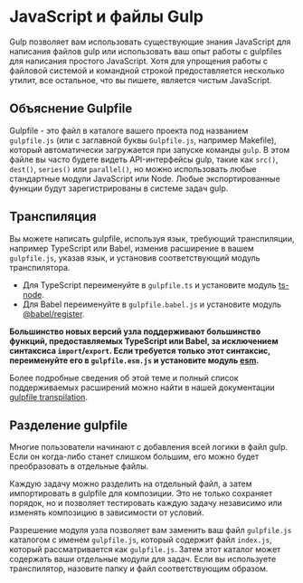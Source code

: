 <!-- front-matter
id: javascript-and-gulpfiles
title: JavaScript и Gulp файлы
hide_title: true
sidebar_label: JavaScript и Gulpfiles
-->

# JavaScript и файлы Gulp

Gulp позволяет вам использовать существующие знания JavaScript для написания файлов gulp или использовать ваш опыт работы с gulpfiles для написания простого JavaScript. Хотя для упрощения работы с файловой системой и командной строкой предоставляется несколько утилит, все остальное, что вы пишете, является чистым JavaScript.

## Объяснение  Gulpfile

Gulpfile - это файл в каталоге вашего проекта под названием `gulpfile.js` (или с заглавной буквы `Gulpfile.js`, например Makefile), который автоматически загружается при запуске команды `gulp`. В этом файле вы часто будете видеть API-интерфейсы gulp, такие как `src()`, `dest()`, `series()` или `parallel()`, но можно использовать любые стандартные модули JavaScript или Node. Любые экспортированные функции будут зарегистрированы в системе задач gulp.

## Транспиляция

Вы можете написать gulpfile, используя язык, требующий транспиляции, например TypeScript или Babel, изменив расширение в вашем `gulpfile.js`, указав язык, и установив соответствующий модуль транспилятора.

* Для TypeScript переименуйте в `gulpfile.ts` и установите модуль [ts-node][ts-node-module].
* Для Babel переименуйте в `gulpfile.babel.js` и установите модуль [@babel/register][babel-register-module].

__Большинство новых версий узла поддерживают большинство функций, предоставляемых TypeScript или Babel, за исключением синтаксиса `import`/`export`. Если требуется только этот синтаксис, переименуйте его в `gulpfile.esm.js` и установите модуль [esm][esm-module].__

Более подробные сведения об этой теме и полный список поддерживаемых расширений можно найти в нашей документации [gulpfile transpilation][gulpfile-transpilation-advanced].

## Разделение gulpfile

Многие пользователи начинают с добавления всей логики в файл gulp. Если он когда-либо станет слишком большим, его можно будет преобразовать в отдельные файлы.

Каждую задачу можно разделить на отдельный файл, а затем импортировать в gulpfile для композиции. Это не только сохраняет порядок, но и позволяет тестировать каждую задачу независимо или изменять композицию в зависимости от условий.

Разрешение модуля узла позволяет вам заменить ваш файл `gulpfile.js` каталогом с именем `gulpfile.js`, который содержит файл `index.js`, который рассматривается как `gulpfile.js`. Затем этот каталог может содержать ваши отдельные модули для задач. Если вы используете транспилятор, назовите папку и файл соответствующим образом.

[gulpfile-transpilation-advanced]: ../documentation-missing.md
[ts-node-module]: https://www.npmjs.com/package/ts-node
[babel-register-module]: https://www.npmjs.com/package/@babel/register
[esm-module]: https://www.npmjs.com/package/esm
